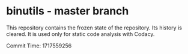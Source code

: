 # binutils - master branch

This repository contains the frozen state of the repository.
Its history is cleared. It is used only for static code
analysis with Codacy.

Commit Time: 1717559256